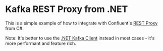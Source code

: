 # Kafka REST Proxy from .NET

This is a simple example of how to integrate with Confluent's [REST Proxy](https://github.com/confluentinc/kafka-rest) from C#.

Note: It's better to use the [.NET Kafka Client](https://github.com/confluentinc/confluent-kafka-dotnet) instead in most cases - it's more performant and feature rich.
